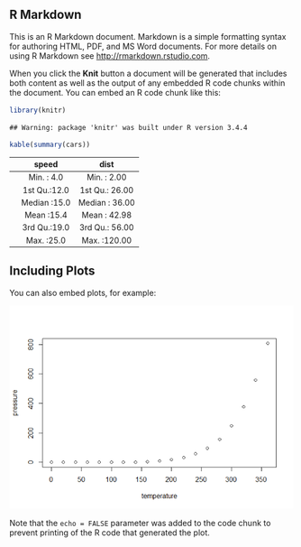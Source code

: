 R Markdown
----------

This is an R Markdown document. Markdown is a simple formatting syntax for authoring HTML, PDF, and MS Word documents. For more details on using R Markdown see <http://rmarkdown.rstudio.com>.

When you click the **Knit** button a document will be generated that includes both content as well as the output of any embedded R code chunks within the document. You can embed an R code chunk like this:

``` r
library(knitr)
```

    ## Warning: package 'knitr' was built under R version 3.4.4

``` r
kable(summary(cars))
```

|     |     speed    |      dist      |
|-----|:------------:|:--------------:|
|     |  Min. : 4.0  |   Min. : 2.00  |
|     | 1st Qu.:12.0 | 1st Qu.: 26.00 |
|     | Median :15.0 | Median : 36.00 |
|     |  Mean :15.4  |  Mean : 42.98  |
|     | 3rd Qu.:19.0 | 3rd Qu.: 56.00 |
|     |  Max. :25.0  |  Max. :120.00  |

Including Plots
---------------

You can also embed plots, for example:

![](Test_File_files/figure-markdown_github/pressure-1.png)

Note that the `echo = FALSE` parameter was added to the code chunk to prevent printing of the R code that generated the plot.
